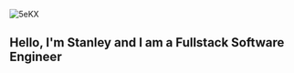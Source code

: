 ![5eKX](https://github.com/Di-nobi/Di-nobi/assets/113438743/780ff745-71d9-46d9-b7b1-c1277c4e30e5)
## Hello, I'm Stanley and I am a Fullstack Software Engineer

